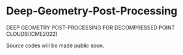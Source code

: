 # Deep-Geometry-Post-Processing
DEEP GEOMETRY POST-PROCESSING FOR DECOMPRESSED POINT CLOUDS(ICME2022)

Source codes will be made public soon.
